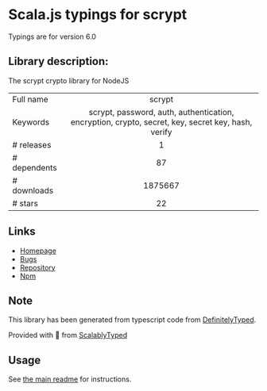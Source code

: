
# Scala.js typings for scrypt

Typings are for version 6.0

## Library description:
The scrypt crypto library for NodeJS

|                    |                 |
| ------------------ | :-------------: |
| Full name          | scrypt |
| Keywords           | scrypt, password, auth, authentication, encryption, crypto, secret, key, secret key, hash, verify |
| # releases         | 1 |
| # dependents       | 87 |
| # downloads        | 1875667 |
| # stars            | 22 |

## Links
- [Homepage](https://github.com/barrysteyn/node-scrypt)
- [Bugs](https://github.com/barrysteyn/node-scrypt/issues)
- [Repository](https://github.com/barrysteyn/node-scrypt)
- [Npm](https://www.npmjs.com/package/scrypt)
    


## Note
This library has been generated from typescript code from [DefinitelyTyped](https://definitelytyped.org).

Provided with :purple_heart: from [ScalablyTyped](https://github.com/oyvindberg/ScalablyTyped)

## Usage
See [the main readme](../../readme.md) for instructions.


